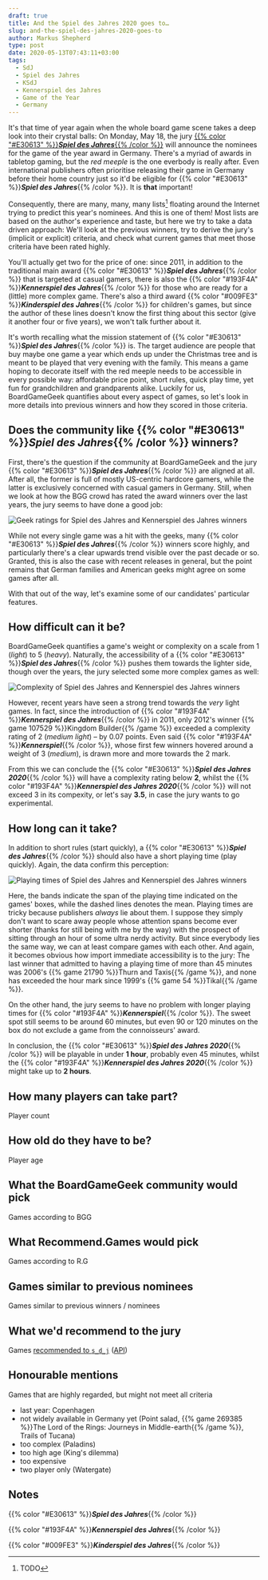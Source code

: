 ```yaml
---
draft: true
title: And the Spiel des Jahres 2020 goes to…
slug: and-the-spiel-des-jahres-2020-goes-to
author: Markus Shepherd
type: post
date: 2020-05-13T07:43:11+03:00
tags:
  - SdJ
  - Spiel des Jahres
  - KSdJ
  - Kennerspiel des Jahres
  - Game of the Year
  - Germany
---
```


It's that time of year again when the whole board game scene takes a deep look into their crystal balls: On Monday, May 18, the jury [{{% color "#E30613" %}}***Spiel des Jahres***{{% /color %}}](https://www.spiel-des-jahres.com/) will announce the nominees for the game of the year award in Germany. There's a myriad of awards in tabletop gaming, but the *red meeple* is the one everbody is really after. Even international publishers often prioritise releasing their game in Germany before their home country just so it'd be eligible for {{% color "#E30613" %}}***Spiel des Jahres***{{% /color %}}. It is **that** important!

<!-- ![Spiel des Jahres](/img/sdj-2020.png) -->

Consequently, there are many, many, many lists[^todo] floating around the Internet trying to predict this year's nominees. And this is one of them! Most lists are based on the author's experience and taste, but here we try to take a data driven approach: We'll look at the previous winners, try to derive the jury's (implicit or explicit) criteria, and check what current games that meet those criteria have been rated highly.

You'll actually get two for the price of one: since 2011, in addition to the traditional main award {{% color "#E30613" %}}***Spiel des Jahres***{{% /color %}} that is targeted at casual gamers, there is also the {{% color "#193F4A" %}}***Kennerspiel des Jahres***{{% /color %}} for those who are ready for a (little) more complex game. There's also a third award {{% color "#009FE3" %}}***Kinderspiel des Jahres***{{% /color %}} for children's games, but since the author of these lines doesn't know the first thing about this sector (give it another four or five years), we won't talk further about it.

It's worth recalling what the mission statement of {{% color "#E30613" %}}***Spiel des Jahres***{{% /color %}} is. The target audience are people that buy maybe one game a year which ends up under the Christmas tree and is meant to be played that very evening with the family. This means a game hoping to decorate itself with the red meeple needs to be accessible in every possible way: affordable price point, short rules, quick play time, yet fun for grandchildren and grandparents alike. Luckily for us, BoardGameGeek quantifies about every aspect of games, so let's look in more details into previous winners and how they scored in those criteria.

## Does the community like {{% color "#E30613" %}}*Spiel des Jahres*{{% /color %}} winners?

First, there's the question if the community at BoardGameGeek and the jury {{% color "#E30613" %}}***Spiel des Jahres***{{% /color %}} are aligned at all. After all, the former is full of mostly US-centric hardcore gamers, while the latter is exclusively concerned with casual gamers in Germany. Still, when we look at how the BGG crowd has rated the award winners over the last years, the jury seems to have done a good job:

<!-- {{< figure src="/img/sdj/bayes_rating.svg" caption="Geek ratings for Spiel des Jahres and Kennerspiel des Jahres winners" >}} -->
![Geek ratings for Spiel des Jahres and Kennerspiel des Jahres winners](/img/sdj/bayes_rating.svg)
<!-- TODO: add legend to graphic -->

While not every single game was a hit with the geeks, many {{% color "#E30613" %}}***Spiel des Jahres***{{% /color %}} winners score highly, and particularly there's a clear upwards trend visible over the past decade or so. Granted, this is also the case with recent releases in general, but the point remains that German families and American geeks might agree on some games after all.

With that out of the way, let's examine some of our candidates' particular features.

## How difficult can it be?

BoardGameGeek quantifies a game's weight or complexity on a scale from 1 (*light*) to 5 (*heavy*). Naturally, the accessibility of a {{% color "#E30613" %}}***Spiel des Jahres***{{% /color %}} pushes them towards the lighter side, though over the years, the jury selected some more complex games as well:

![Complexity of Spiel des Jahres and Kennerspiel des Jahres winners](/img/sdj/complexity.svg)
<!-- TODO: add legend to graphic -->

However, recent years have seen a strong trend towards the *very* light games. In fact, since the introduction of {{% color "#193F4A" %}}***Kennerspiel des Jahres***{{% /color %}} in 2011, only 2012's winner {{% game 107529 %}}Kingdom Builder{{% /game %}} exceeded a complexity rating of 2 (*medium light*) – by 0.07 points. Even said {{% color "#193F4A" %}}***Kennerspiel***{{% /color %}}, whose first few winners hovered around a weight of 3 (*medium*), is drawn more and more towards the 2 mark.

From this we can conclude the {{% color "#E30613" %}}***Spiel des Jahres 2020***{{% /color %}} will have a complexity rating below **2**, whilst the {{% color "#193F4A" %}}***Kennerspiel des Jahres 2020***{{% /color %}} will not exceed 3 in its compexity, or let's say **3.5**, in case the jury wants to go experimental.

## How long can it take?

In addition to short rules (start quickly), a {{% color "#E30613" %}}***Spiel des Jahres***{{% /color %}} should also have a short playing time (play quickly). Again, the data confirm this perception:

![Playing times of Spiel des Jahres and Kennerspiel des Jahres winners](/img/sdj/time.svg)
<!-- TODO: add legend to graphic -->

Here, the bands indicate the span of the playing time indicated on the games' boxes, while the dashed lines denotes the mean. Playing times are tricky because publishers *always* lie about them. I suppose they simply don't want to scare away people whose attention spans become ever shorter (thanks for still being with me by the way) with the prospect of sitting through an hour of some ultra nerdy activity. But since everybody lies the same way, we can at least compare games with each other. And again, it becomes obvious how import immediate accessibility is to the jury: The last winner that admitted to having a playing time of more than 45 minutes was 2006's {{% game 21790 %}}Thurn and Taxis{{% /game %}}, and none has exceeded the hour mark since 1999's {{% game 54 %}}Tikal{{% /game %}}.

On the other hand, the jury seems to have no problem with longer playing times for {{% color "#193F4A" %}}***Kennerspiel***{{% /color %}}. The sweet spot still seems to be around 60 minutes, but even 90 or 120 minutes on the box do not exclude a game from the connoisseurs' award.

In conclusion, the {{% color "#E30613" %}}***Spiel des Jahres 2020***{{% /color %}} will be playable in under **1 hour**, probably even 45 minutes, whilst the {{% color "#193F4A" %}}***Kennerspiel des Jahres 2020***{{% /color %}} might take up to **2 hours**.

## How many players can take part?

Player count

## How old do they have to be?

Player age

## What the BoardGameGeek community would pick

Games according to BGG

## What Recommend.Games would pick

Games according to R.G

## Games similar to previous nominees

Games similar to previous winners / nominees

## What we'd recommend to the jury

Games [recommended to `s_d_j`](https://recommend.games/#/?for=S_d_J&playerCount=4&playerCountType=box&playTime=60&playTimeType=max&playerAge=14&playerAgeType=box&complexityMax=2&yearMin=2019&yearMax=2020)
([API](https://recommend.games/api/games/recommend/?complexity__lte=2&exclude_clusters=True&exclude_known=True&max_players__gte=3&max_time__lte=60&min_age__lte=14&min_players__lte=3&user=S_d_J&year__gte=2019&year__lte=2020))

## Honourable mentions

Games that are highly regarded, but might not meet all criteria

* last year: Copenhagen
* not widely available in Germany yet (Point salad, {{% game 269385 %}}The Lord of the Rings: Journeys in Middle-earth{{% /game %}}, Trails of Tucana)
* too complex (Paladins)
* too high age (King's dilemma)
* too expensive
* two player only (Watergate)

## Notes

{{% color "#E30613" %}}***Spiel des Jahres***{{% /color %}}

{{% color "#193F4A" %}}***Kennerspiel des Jahres***{{% /color %}}

{{% color "#009FE3" %}}***Kinderspiel des Jahres***{{% /color %}}

[^todo]: TODO
